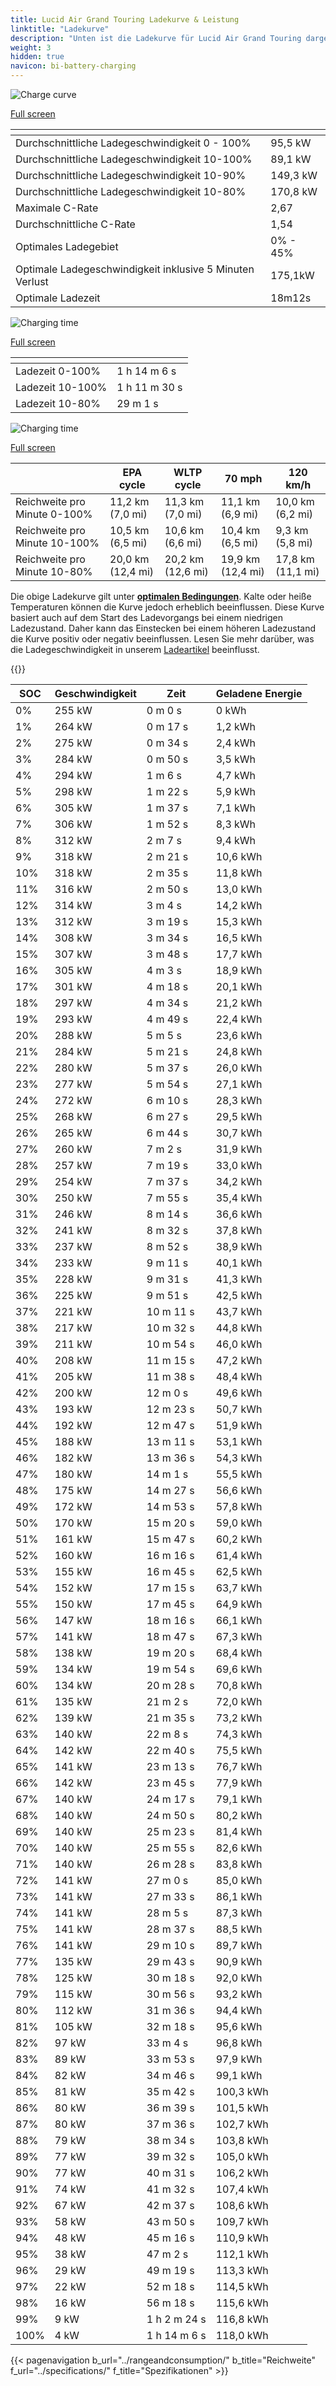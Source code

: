 ```yaml
---
title: Lucid Air Grand Touring Ladekurve & Leistung
linktitle: "Ladekurve"
description: "Unten ist die Ladekurve für Lucid Air Grand Touring dargestellt, die die Ladegeschwindigkeit bei verschiedenen Batterieständen veranschaulicht. Zusätzlich bieten Diagramme für Reichweite und Zeit umfassende Details zur Ladeleistung."
weight: 3
hidden: true
navicon: bi-battery-charging
---
```

<!-- markdownlint-disable MD033 -->
<!-- markdownlint-disable MD010 -->
<img src="/images/models/lucid/air/air_grand_touring/chargingcurve.svg" alt="Charge curve" class="img-fluid">

[Full screen](/images/models/lucid/air/air_grand_touring/chargingcurve.svg)


<div class="table-responsive">
<table class="table table-striped border">
	<thead>
		<tr>
			<th>
			</th>
			<th>
			</th>
		</tr>
	</thead>
	<tbody>
		<tr>
			<td>
				Durchschnittliche Ladegeschwindigkeit 0 - 100%
			</td>
			<td>
				95,5 kW
			</td>
		</tr>
		<tr>
			<td>
				Durchschnittliche Ladegeschwindigkeit 10-100%
			</td>
			<td>
				89,1 kW
			</td>
		</tr>
		<tr>
			<td>
				Durchschnittliche Ladegeschwindigkeit 10-90%
			</td>
			<td>
				149,3 kW
			</td>
		</tr>
		<tr>
			<td>
				Durchschnittliche Ladegeschwindigkeit 10-80%
			</td>
			<td>
				170,8 kW
			</td>
		</tr>
		<tr>
			<td>
				Maximale C-Rate
			</td>
			<td>
				2,67
			</td>
		</tr>
		<tr>
			<td>
				Durchschnittliche C-Rate
			</td>
			<td>
				1,54
			</td>
		</tr>
		<tr>
			<td>
				Optimales Ladegebiet
			</td>
			<td>
				0% - 45%
			</td>
		</tr>
		<tr>
			<td>
				Optimale Ladegeschwindigkeit inklusive 5 Minuten Verlust
			</td>
			<td>
				175,1kW
			</td>
		</tr>
		<tr>
			<td>
				Optimale Ladezeit
			</td>
			<td>
				18m12s
			</td>
		</tr>
	</tbody>
</table>
</div>
<img src="/images/models/lucid/air/air_grand_touring/chargingtime.svg" alt="Charging time" class="img-fluid">

[Full screen](/images/models/lucid/air/air_grand_touring/chargingtime.svg)
<div class="table-responsive">
<table class="table table-striped border">
	<thead>
		<tr>
			<th>
			</th>
			<th>
			</th>
		</tr>
	</thead>
	<tbody>
		<tr>
			<td>
				Ladezeit 0-100%
			</td>
			<td>
				1 h 14 m 6 s
			</td>
		</tr>
		<tr>
			<td>
				Ladezeit 10-100%
			</td>
			<td>
				1 h 11 m 30 s
			</td>
		</tr>
		<tr>
			<td>
				Ladezeit 10-80%
			</td>
			<td>
				 29 m 1 s
			</td>
		</tr>
	</tbody>
</table>
</div>
<img src="/images/models/lucid/air/air_grand_touring/chargerangespeed.svg" alt="Charging time" class="img-fluid">

[Full screen](/images/models/lucid/air/air_grand_touring/chargerangespeed.svg)
<div class="table-responsive">
<table class="table table-striped border">
	<thead>
		<tr>
			<th>
			</th>
			<th>
				EPA cycle
			</th>
			<th>
				WLTP cycle
			</th>
			<th>
				70 mph
			</th>
			<th>
				120 km/h
			</th>
		</tr>
	</thead>
	<tbody>
		<tr>
			<td>
				Reichweite pro Minute 0-100%
			</td>
			<td>
				11,2 km (7,0 mi)
			</td>
			<td>
				11,3 km (7,0 mi)
			</td>
			<td>
				11,1 km (6,9 mi)
			</td>
			<td>
				10,0 km (6,2 mi)
			</td>
		</tr>
		<tr>
			<td>
				Reichweite pro Minute 10-100%
			</td>
			<td>
				10,5 km (6,5 mi)
			</td>
			<td>
				10,6 km (6,6 mi)
			</td>
			<td>
				10,4 km (6,5 mi)
			</td>
			<td>
				9,3 km (5,8 mi)
			</td>
		</tr>
		<tr>
			<td>
				Reichweite pro Minute 10-80%
			</td>
			<td>
				20,0 km (12,4 mi)
			</td>
			<td>
				20,2 km (12,6 mi)
			</td>
			<td>
				19,9 km (12,4 mi)
			</td>
			<td>
				17,8 km (11,1 mi)
			</td>
		</tr>
	</tbody>
</table>
</div>


Die obige Ladekurve gilt unter **[optimalen Bedingungen](../../../../../technology/battery/charging/#temperature)**. Kalte oder heiße Temperaturen können die Kurve jedoch erheblich beeinflussen. Diese Kurve basiert auch auf dem Start des Ladevorgangs bei einem niedrigen Ladezustand. Daher kann das Einstecken bei einem höheren Ladezustand die Kurve positiv oder negativ beeinflussen. Lesen Sie mehr darüber, was die Ladegeschwindigkeit in unserem [Ladeartikel](../../../../../technology/battery/charging/) beeinflusst.


{{<evkxdisplayaddarticle />}}
<div class="table-responsive">
<table class="table table-striped border">
	<thead>
		<tr>
			<th>
				SOC
			</th>
			<th>
				Geschwindigkeit
			</th>
			<th>
				Zeit
			</th>
			<th>
				Geladene Energie
			</th>
		</tr>
	</thead>
	<tbody>
		<tr>
			<td>
				0%
			</td>
			<td>
				255 kW
			</td>
			<td>
				 0 m 0 s
			</td>
			<td>
				0 kWh
			</td>
		</tr>
		<tr>
			<td>
				1%
			</td>
			<td>
				264 kW
			</td>
			<td>
				 0 m 17 s
			</td>
			<td>
				1,2 kWh
			</td>
		</tr>
		<tr>
			<td>
				2%
			</td>
			<td>
				275 kW
			</td>
			<td>
				 0 m 34 s
			</td>
			<td>
				2,4 kWh
			</td>
		</tr>
		<tr>
			<td>
				3%
			</td>
			<td>
				284 kW
			</td>
			<td>
				 0 m 50 s
			</td>
			<td>
				3,5 kWh
			</td>
		</tr>
		<tr>
			<td>
				4%
			</td>
			<td>
				294 kW
			</td>
			<td>
				 1 m 6 s
			</td>
			<td>
				4,7 kWh
			</td>
		</tr>
		<tr>
			<td>
				5%
			</td>
			<td>
				298 kW
			</td>
			<td>
				 1 m 22 s
			</td>
			<td>
				5,9 kWh
			</td>
		</tr>
		<tr>
			<td>
				6%
			</td>
			<td>
				305 kW
			</td>
			<td>
				 1 m 37 s
			</td>
			<td>
				7,1 kWh
			</td>
		</tr>
		<tr>
			<td>
				7%
			</td>
			<td>
				306 kW
			</td>
			<td>
				 1 m 52 s
			</td>
			<td>
				8,3 kWh
			</td>
		</tr>
		<tr>
			<td>
				8%
			</td>
			<td>
				312 kW
			</td>
			<td>
				 2 m 7 s
			</td>
			<td>
				9,4 kWh
			</td>
		</tr>
		<tr>
			<td>
				9%
			</td>
			<td>
				318 kW
			</td>
			<td>
				 2 m 21 s
			</td>
			<td>
				10,6 kWh
			</td>
		</tr>
		<tr>
			<td>
				10%
			</td>
			<td>
				318 kW
			</td>
			<td>
				 2 m 35 s
			</td>
			<td>
				11,8 kWh
			</td>
		</tr>
		<tr>
			<td>
				11%
			</td>
			<td>
				316 kW
			</td>
			<td>
				 2 m 50 s
			</td>
			<td>
				13,0 kWh
			</td>
		</tr>
		<tr>
			<td>
				12%
			</td>
			<td>
				314 kW
			</td>
			<td>
				 3 m 4 s
			</td>
			<td>
				14,2 kWh
			</td>
		</tr>
		<tr>
			<td>
				13%
			</td>
			<td>
				312 kW
			</td>
			<td>
				 3 m 19 s
			</td>
			<td>
				15,3 kWh
			</td>
		</tr>
		<tr>
			<td>
				14%
			</td>
			<td>
				308 kW
			</td>
			<td>
				 3 m 34 s
			</td>
			<td>
				16,5 kWh
			</td>
		</tr>
		<tr>
			<td>
				15%
			</td>
			<td>
				307 kW
			</td>
			<td>
				 3 m 48 s
			</td>
			<td>
				17,7 kWh
			</td>
		</tr>
		<tr>
			<td>
				16%
			</td>
			<td>
				305 kW
			</td>
			<td>
				 4 m 3 s
			</td>
			<td>
				18,9 kWh
			</td>
		</tr>
		<tr>
			<td>
				17%
			</td>
			<td>
				301 kW
			</td>
			<td>
				 4 m 18 s
			</td>
			<td>
				20,1 kWh
			</td>
		</tr>
		<tr>
			<td>
				18%
			</td>
			<td>
				297 kW
			</td>
			<td>
				 4 m 34 s
			</td>
			<td>
				21,2 kWh
			</td>
		</tr>
		<tr>
			<td>
				19%
			</td>
			<td>
				293 kW
			</td>
			<td>
				 4 m 49 s
			</td>
			<td>
				22,4 kWh
			</td>
		</tr>
		<tr>
			<td>
				20%
			</td>
			<td>
				288 kW
			</td>
			<td>
				 5 m 5 s
			</td>
			<td>
				23,6 kWh
			</td>
		</tr>
		<tr>
			<td>
				21%
			</td>
			<td>
				284 kW
			</td>
			<td>
				 5 m 21 s
			</td>
			<td>
				24,8 kWh
			</td>
		</tr>
		<tr>
			<td>
				22%
			</td>
			<td>
				280 kW
			</td>
			<td>
				 5 m 37 s
			</td>
			<td>
				26,0 kWh
			</td>
		</tr>
		<tr>
			<td>
				23%
			</td>
			<td>
				277 kW
			</td>
			<td>
				 5 m 54 s
			</td>
			<td>
				27,1 kWh
			</td>
		</tr>
		<tr>
			<td>
				24%
			</td>
			<td>
				272 kW
			</td>
			<td>
				 6 m 10 s
			</td>
			<td>
				28,3 kWh
			</td>
		</tr>
		<tr>
			<td>
				25%
			</td>
			<td>
				268 kW
			</td>
			<td>
				 6 m 27 s
			</td>
			<td>
				29,5 kWh
			</td>
		</tr>
		<tr>
			<td>
				26%
			</td>
			<td>
				265 kW
			</td>
			<td>
				 6 m 44 s
			</td>
			<td>
				30,7 kWh
			</td>
		</tr>
		<tr>
			<td>
				27%
			</td>
			<td>
				260 kW
			</td>
			<td>
				 7 m 2 s
			</td>
			<td>
				31,9 kWh
			</td>
		</tr>
		<tr>
			<td>
				28%
			</td>
			<td>
				257 kW
			</td>
			<td>
				 7 m 19 s
			</td>
			<td>
				33,0 kWh
			</td>
		</tr>
		<tr>
			<td>
				29%
			</td>
			<td>
				254 kW
			</td>
			<td>
				 7 m 37 s
			</td>
			<td>
				34,2 kWh
			</td>
		</tr>
		<tr>
			<td>
				30%
			</td>
			<td>
				250 kW
			</td>
			<td>
				 7 m 55 s
			</td>
			<td>
				35,4 kWh
			</td>
		</tr>
		<tr>
			<td>
				31%
			</td>
			<td>
				246 kW
			</td>
			<td>
				 8 m 14 s
			</td>
			<td>
				36,6 kWh
			</td>
		</tr>
		<tr>
			<td>
				32%
			</td>
			<td>
				241 kW
			</td>
			<td>
				 8 m 32 s
			</td>
			<td>
				37,8 kWh
			</td>
		</tr>
		<tr>
			<td>
				33%
			</td>
			<td>
				237 kW
			</td>
			<td>
				 8 m 52 s
			</td>
			<td>
				38,9 kWh
			</td>
		</tr>
		<tr>
			<td>
				34%
			</td>
			<td>
				233 kW
			</td>
			<td>
				 9 m 11 s
			</td>
			<td>
				40,1 kWh
			</td>
		</tr>
		<tr>
			<td>
				35%
			</td>
			<td>
				228 kW
			</td>
			<td>
				 9 m 31 s
			</td>
			<td>
				41,3 kWh
			</td>
		</tr>
		<tr>
			<td>
				36%
			</td>
			<td>
				225 kW
			</td>
			<td>
				 9 m 51 s
			</td>
			<td>
				42,5 kWh
			</td>
		</tr>
		<tr>
			<td>
				37%
			</td>
			<td>
				221 kW
			</td>
			<td>
				 10 m 11 s
			</td>
			<td>
				43,7 kWh
			</td>
		</tr>
		<tr>
			<td>
				38%
			</td>
			<td>
				217 kW
			</td>
			<td>
				 10 m 32 s
			</td>
			<td>
				44,8 kWh
			</td>
		</tr>
		<tr>
			<td>
				39%
			</td>
			<td>
				211 kW
			</td>
			<td>
				 10 m 54 s
			</td>
			<td>
				46,0 kWh
			</td>
		</tr>
		<tr>
			<td>
				40%
			</td>
			<td>
				208 kW
			</td>
			<td>
				 11 m 15 s
			</td>
			<td>
				47,2 kWh
			</td>
		</tr>
		<tr>
			<td>
				41%
			</td>
			<td>
				205 kW
			</td>
			<td>
				 11 m 38 s
			</td>
			<td>
				48,4 kWh
			</td>
		</tr>
		<tr>
			<td>
				42%
			</td>
			<td>
				200 kW
			</td>
			<td>
				 12 m 0 s
			</td>
			<td>
				49,6 kWh
			</td>
		</tr>
		<tr>
			<td>
				43%
			</td>
			<td>
				193 kW
			</td>
			<td>
				 12 m 23 s
			</td>
			<td>
				50,7 kWh
			</td>
		</tr>
		<tr>
			<td>
				44%
			</td>
			<td>
				192 kW
			</td>
			<td>
				 12 m 47 s
			</td>
			<td>
				51,9 kWh
			</td>
		</tr>
		<tr>
			<td>
				45%
			</td>
			<td>
				188 kW
			</td>
			<td>
				 13 m 11 s
			</td>
			<td>
				53,1 kWh
			</td>
		</tr>
		<tr>
			<td>
				46%
			</td>
			<td>
				182 kW
			</td>
			<td>
				 13 m 36 s
			</td>
			<td>
				54,3 kWh
			</td>
		</tr>
		<tr>
			<td>
				47%
			</td>
			<td>
				180 kW
			</td>
			<td>
				 14 m 1 s
			</td>
			<td>
				55,5 kWh
			</td>
		</tr>
		<tr>
			<td>
				48%
			</td>
			<td>
				175 kW
			</td>
			<td>
				 14 m 27 s
			</td>
			<td>
				56,6 kWh
			</td>
		</tr>
		<tr>
			<td>
				49%
			</td>
			<td>
				172 kW
			</td>
			<td>
				 14 m 53 s
			</td>
			<td>
				57,8 kWh
			</td>
		</tr>
		<tr>
			<td>
				50%
			</td>
			<td>
				170 kW
			</td>
			<td>
				 15 m 20 s
			</td>
			<td>
				59,0 kWh
			</td>
		</tr>
		<tr>
			<td>
				51%
			</td>
			<td>
				161 kW
			</td>
			<td>
				 15 m 47 s
			</td>
			<td>
				60,2 kWh
			</td>
		</tr>
		<tr>
			<td>
				52%
			</td>
			<td>
				160 kW
			</td>
			<td>
				 16 m 16 s
			</td>
			<td>
				61,4 kWh
			</td>
		</tr>
		<tr>
			<td>
				53%
			</td>
			<td>
				155 kW
			</td>
			<td>
				 16 m 45 s
			</td>
			<td>
				62,5 kWh
			</td>
		</tr>
		<tr>
			<td>
				54%
			</td>
			<td>
				152 kW
			</td>
			<td>
				 17 m 15 s
			</td>
			<td>
				63,7 kWh
			</td>
		</tr>
		<tr>
			<td>
				55%
			</td>
			<td>
				150 kW
			</td>
			<td>
				 17 m 45 s
			</td>
			<td>
				64,9 kWh
			</td>
		</tr>
		<tr>
			<td>
				56%
			</td>
			<td>
				147 kW
			</td>
			<td>
				 18 m 16 s
			</td>
			<td>
				66,1 kWh
			</td>
		</tr>
		<tr>
			<td>
				57%
			</td>
			<td>
				141 kW
			</td>
			<td>
				 18 m 47 s
			</td>
			<td>
				67,3 kWh
			</td>
		</tr>
		<tr>
			<td>
				58%
			</td>
			<td>
				138 kW
			</td>
			<td>
				 19 m 20 s
			</td>
			<td>
				68,4 kWh
			</td>
		</tr>
		<tr>
			<td>
				59%
			</td>
			<td>
				134 kW
			</td>
			<td>
				 19 m 54 s
			</td>
			<td>
				69,6 kWh
			</td>
		</tr>
		<tr>
			<td>
				60%
			</td>
			<td>
				134 kW
			</td>
			<td>
				 20 m 28 s
			</td>
			<td>
				70,8 kWh
			</td>
		</tr>
		<tr>
			<td>
				61%
			</td>
			<td>
				135 kW
			</td>
			<td>
				 21 m 2 s
			</td>
			<td>
				72,0 kWh
			</td>
		</tr>
		<tr>
			<td>
				62%
			</td>
			<td>
				139 kW
			</td>
			<td>
				 21 m 35 s
			</td>
			<td>
				73,2 kWh
			</td>
		</tr>
		<tr>
			<td>
				63%
			</td>
			<td>
				140 kW
			</td>
			<td>
				 22 m 8 s
			</td>
			<td>
				74,3 kWh
			</td>
		</tr>
		<tr>
			<td>
				64%
			</td>
			<td>
				142 kW
			</td>
			<td>
				 22 m 40 s
			</td>
			<td>
				75,5 kWh
			</td>
		</tr>
		<tr>
			<td>
				65%
			</td>
			<td>
				141 kW
			</td>
			<td>
				 23 m 13 s
			</td>
			<td>
				76,7 kWh
			</td>
		</tr>
		<tr>
			<td>
				66%
			</td>
			<td>
				142 kW
			</td>
			<td>
				 23 m 45 s
			</td>
			<td>
				77,9 kWh
			</td>
		</tr>
		<tr>
			<td>
				67%
			</td>
			<td>
				140 kW
			</td>
			<td>
				 24 m 17 s
			</td>
			<td>
				79,1 kWh
			</td>
		</tr>
		<tr>
			<td>
				68%
			</td>
			<td>
				140 kW
			</td>
			<td>
				 24 m 50 s
			</td>
			<td>
				80,2 kWh
			</td>
		</tr>
		<tr>
			<td>
				69%
			</td>
			<td>
				140 kW
			</td>
			<td>
				 25 m 23 s
			</td>
			<td>
				81,4 kWh
			</td>
		</tr>
		<tr>
			<td>
				70%
			</td>
			<td>
				140 kW
			</td>
			<td>
				 25 m 55 s
			</td>
			<td>
				82,6 kWh
			</td>
		</tr>
		<tr>
			<td>
				71%
			</td>
			<td>
				140 kW
			</td>
			<td>
				 26 m 28 s
			</td>
			<td>
				83,8 kWh
			</td>
		</tr>
		<tr>
			<td>
				72%
			</td>
			<td>
				141 kW
			</td>
			<td>
				 27 m 0 s
			</td>
			<td>
				85,0 kWh
			</td>
		</tr>
		<tr>
			<td>
				73%
			</td>
			<td>
				141 kW
			</td>
			<td>
				 27 m 33 s
			</td>
			<td>
				86,1 kWh
			</td>
		</tr>
		<tr>
			<td>
				74%
			</td>
			<td>
				141 kW
			</td>
			<td>
				 28 m 5 s
			</td>
			<td>
				87,3 kWh
			</td>
		</tr>
		<tr>
			<td>
				75%
			</td>
			<td>
				141 kW
			</td>
			<td>
				 28 m 37 s
			</td>
			<td>
				88,5 kWh
			</td>
		</tr>
		<tr>
			<td>
				76%
			</td>
			<td>
				141 kW
			</td>
			<td>
				 29 m 10 s
			</td>
			<td>
				89,7 kWh
			</td>
		</tr>
		<tr>
			<td>
				77%
			</td>
			<td>
				135 kW
			</td>
			<td>
				 29 m 43 s
			</td>
			<td>
				90,9 kWh
			</td>
		</tr>
		<tr>
			<td>
				78%
			</td>
			<td>
				125 kW
			</td>
			<td>
				 30 m 18 s
			</td>
			<td>
				92,0 kWh
			</td>
		</tr>
		<tr>
			<td>
				79%
			</td>
			<td>
				115 kW
			</td>
			<td>
				 30 m 56 s
			</td>
			<td>
				93,2 kWh
			</td>
		</tr>
		<tr>
			<td>
				80%
			</td>
			<td>
				112 kW
			</td>
			<td>
				 31 m 36 s
			</td>
			<td>
				94,4 kWh
			</td>
		</tr>
		<tr>
			<td>
				81%
			</td>
			<td>
				105 kW
			</td>
			<td>
				 32 m 18 s
			</td>
			<td>
				95,6 kWh
			</td>
		</tr>
		<tr>
			<td>
				82%
			</td>
			<td>
				97 kW
			</td>
			<td>
				 33 m 4 s
			</td>
			<td>
				96,8 kWh
			</td>
		</tr>
		<tr>
			<td>
				83%
			</td>
			<td>
				89 kW
			</td>
			<td>
				 33 m 53 s
			</td>
			<td>
				97,9 kWh
			</td>
		</tr>
		<tr>
			<td>
				84%
			</td>
			<td>
				82 kW
			</td>
			<td>
				 34 m 46 s
			</td>
			<td>
				99,1 kWh
			</td>
		</tr>
		<tr>
			<td>
				85%
			</td>
			<td>
				81 kW
			</td>
			<td>
				 35 m 42 s
			</td>
			<td>
				100,3 kWh
			</td>
		</tr>
		<tr>
			<td>
				86%
			</td>
			<td>
				80 kW
			</td>
			<td>
				 36 m 39 s
			</td>
			<td>
				101,5 kWh
			</td>
		</tr>
		<tr>
			<td>
				87%
			</td>
			<td>
				80 kW
			</td>
			<td>
				 37 m 36 s
			</td>
			<td>
				102,7 kWh
			</td>
		</tr>
		<tr>
			<td>
				88%
			</td>
			<td>
				79 kW
			</td>
			<td>
				 38 m 34 s
			</td>
			<td>
				103,8 kWh
			</td>
		</tr>
		<tr>
			<td>
				89%
			</td>
			<td>
				77 kW
			</td>
			<td>
				 39 m 32 s
			</td>
			<td>
				105,0 kWh
			</td>
		</tr>
		<tr>
			<td>
				90%
			</td>
			<td>
				77 kW
			</td>
			<td>
				 40 m 31 s
			</td>
			<td>
				106,2 kWh
			</td>
		</tr>
		<tr>
			<td>
				91%
			</td>
			<td>
				74 kW
			</td>
			<td>
				 41 m 32 s
			</td>
			<td>
				107,4 kWh
			</td>
		</tr>
		<tr>
			<td>
				92%
			</td>
			<td>
				67 kW
			</td>
			<td>
				 42 m 37 s
			</td>
			<td>
				108,6 kWh
			</td>
		</tr>
		<tr>
			<td>
				93%
			</td>
			<td>
				58 kW
			</td>
			<td>
				 43 m 50 s
			</td>
			<td>
				109,7 kWh
			</td>
		</tr>
		<tr>
			<td>
				94%
			</td>
			<td>
				48 kW
			</td>
			<td>
				 45 m 16 s
			</td>
			<td>
				110,9 kWh
			</td>
		</tr>
		<tr>
			<td>
				95%
			</td>
			<td>
				38 kW
			</td>
			<td>
				 47 m 2 s
			</td>
			<td>
				112,1 kWh
			</td>
		</tr>
		<tr>
			<td>
				96%
			</td>
			<td>
				29 kW
			</td>
			<td>
				 49 m 19 s
			</td>
			<td>
				113,3 kWh
			</td>
		</tr>
		<tr>
			<td>
				97%
			</td>
			<td>
				22 kW
			</td>
			<td>
				 52 m 18 s
			</td>
			<td>
				114,5 kWh
			</td>
		</tr>
		<tr>
			<td>
				98%
			</td>
			<td>
				16 kW
			</td>
			<td>
				 56 m 18 s
			</td>
			<td>
				115,6 kWh
			</td>
		</tr>
		<tr>
			<td>
				99%
			</td>
			<td>
				9 kW
			</td>
			<td>
				1 h 2 m 24 s
			</td>
			<td>
				116,8 kWh
			</td>
		</tr>
		<tr>
			<td>
				100%
			</td>
			<td>
				4 kW
			</td>
			<td>
				1 h 14 m 6 s
			</td>
			<td>
				118,0 kWh
			</td>
		</tr>
	</tbody>
</table>
</div>


{{< pagenavigation b_url="../rangeandconsumption/" b_title="Reichweite" f_url="../specifications/" f_title="Spezifikationen" >}}
